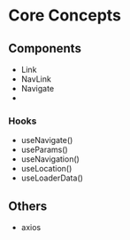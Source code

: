 # Core Concepts
## Components
- Link
- NavLink
- Navigate
-
### Hooks
- useNavigate()
- useParams()
- useNavigation()
- useLocation()
- useLoaderData()

## Others
- axios